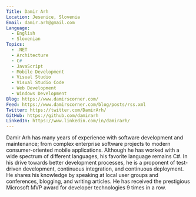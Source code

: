 ```yaml
---
Title: Damir Arh
Location: Jesenice, Slovenia
Email: damir.arh@gmail.com
Language:
  - English
  - Slovenian
Topics:
  - .NET
  - Architecture
  - C#
  - JavaScript
  - Mobile Development
  - Visual Studio
  - Visual Studio Code
  - Web Development
  - Windows Development
Blog: https://www.damirscorner.com/
Feed: https://www.damirscorner.com/blog/posts/rss.xml
Twitter: https://twitter.com/DamirArh/
GitHub: https://github.com/damirarh
LinkedIn: https://www.linkedin.com/in/damirarh/
---
```

Damir Arh has many years of experience with software development and maintenance; from complex enterprise software projects to modern consumer-oriented mobile applications. Although he has worked with a wide spectrum of different languages, his favorite language remains C#. In his drive towards better development processes, he is a proponent of test-driven development, continuous integration, and continuous deployment. He shares his knowledge by speaking at local user groups and conferences, blogging, and writing articles. He has received the prestigious Microsoft MVP award for developer technologies 9 times in a row.
